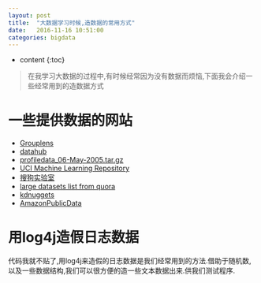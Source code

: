 ```yaml
---
layout: post
title:  "大数据学习时候,造数据的常用方式"
date:   2016-11-16 10:51:00
categories: bigdata
---
```


* content
{:toc}

> 在我学习大数据的过程中,有时候经常因为没有数据而烦恼,下面我会介绍一些经常用到的造数据方式

# 一些提供数据的网站

+ [Grouplens](http://grouplens.org/datasets/)
+ [datahub](https://datahub.io/)
+ [profiledata_06-May-2005.tar.gz ](http://www-etud.iro.umontreal.ca/~bergstrj/audioscrobbler_data.html)
+ [UCI Machine Learning Repository](http://archive.ics.uci.edu/ml/)
+ [搜狗实验室](http://www.sogou.com/labs/resource/list_pingce.php)
+ [large datasets list from quora](https://www.quora.com/What-kinds-of-large-datasets-open-to-the-public-do-you-analyze-the-mostl)
+ [kdnuggets](http://www.kdnuggets.com/datasets/index.html)
+ [AmazonPublicData](https://aws.amazon.com/cn/public-data-sets/)

# 用log4j造假日志数据

代码我就不贴了,用log4j来造假的日志数据是我们经常用到的方法.借助于随机数,以及一些数据结构,我们可以很方便的造一些文本数据出来.供我们测试程序.

